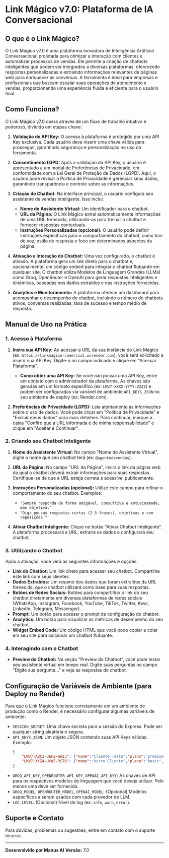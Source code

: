 # Link Mágico v7.0: Plataforma de IA Conversacional

## O que é o Link Mágico?

O Link Mágico v7.0 é uma plataforma inovadora de Inteligência Artificial Conversacional projetada para otimizar a interação com clientes e automatizar processos de vendas. Ele permite a criação de chatbots inteligentes que podem ser integrados a diversas plataformas, oferecendo respostas personalizadas e extraindo informações relevantes de páginas web para enriquecer as conversas. A ferramenta é ideal para empresas e profissionais que buscam escalar suas operações de atendimento e vendas, proporcionando uma experiência fluida e eficiente para o usuário final.

## Como Funciona?

O Link Mágico v7.0 opera através de um fluxo de trabalho intuitivo e poderoso, dividido em etapas chave:

1.  **Validação de API Key:** O acesso à plataforma é protegido por uma API Key exclusiva. Cada usuário deve inserir uma chave válida para prosseguir, garantindo segurança e personalização no uso da ferramenta.

2.  **Consentimento LGPD:** Após a validação da API Key, o usuário é apresentado a um modal de Preferências de Privacidade, em conformidade com a Lei Geral de Proteção de Dados (LGPD). Aqui, o usuário pode revisar a Política de Privacidade e gerenciar seus dados, garantindo transparência e controle sobre as informações.

3.  **Criação do Chatbot:** Na interface principal, o usuário configura seu assistente de vendas inteligente. Isso inclui:
    *   **Nome do Assistente Virtual:** Um identificador para o chatbot.
    *   **URL da Página:** O Link Mágico extrai automaticamente informações de uma URL fornecida, utilizando-as para treinar o chatbot e fornecer respostas contextuais.
    *   **Instruções Personalizadas (opcional):** O usuário pode definir instruções específicas para o comportamento do chatbot, como tom de voz, estilo de resposta e foco em determinados aspectos da página.

4.  **Ativação e Interação do Chatbot:** Uma vez configurado, o chatbot é ativado. A plataforma gera um link direto para o chatbot e, opcionalmente, um código embed para integrar o chatbot flutuante em qualquer site. O chatbot utiliza Modelos de Linguagem Grandes (LLMs) como Groq, OpenRouter e OpenAI para gerar respostas inteligentes e dinâmicas, baseadas nos dados extraídos e nas instruções fornecidas.

5.  **Analytics e Monitoramento:** A plataforma oferece um dashboard para acompanhar o desempenho do chatbot, incluindo o número de chatbots ativos, conversas realizadas, taxa de sucesso e tempo médio de resposta.

## Manual de Uso na Prática

### 1. Acesso à Plataforma

1.  **Insira sua API Key:** Ao acessar a URL da sua instância do Link Mágico (ex: `https://linkmagico-comercial.onrender.com`), você será solicitado a inserir sua API Key. Digite-a no campo indicado e clique em "Acessar Plataforma".

    *   **Como obter uma API Key:** Se você não possui uma API Key, entre em contato com o administrador da plataforma. As chaves são geradas em um formato específico (ex: `LMV7-XXXX-YYYY-ZZZZ`) e podem ser configuradas via variável de ambiente `API_KEYS_JSON` no seu ambiente de deploy (ex: Render.com).

2.  **Preferências de Privacidade (LGPD):** Leia atentamente as informações sobre o uso de dados. Você pode clicar em "Política de Privacidade" e "Excluir meus dados" para mais detalhes. Para continuar, marque a caixa "Confiro que a URL informada é de minha responsabilidade" e clique em "Aceitar e Continuar".

### 2. Criando seu Chatbot Inteligente

1.  **Nome do Assistente Virtual:** No campo "Nome do Assistente Virtual", digite o nome que seu chatbot terá (ex: `@agentedevendas`).

2.  **URL da Página:** No campo "URL da Página", insira o link da página web da qual o chatbot deverá extrair informações para suas respostas. Certifique-se de que a URL esteja correta e acessível publicamente.

3.  **Instruções Personalizadas (opcional):** Utilize este campo para refinar o comportamento do seu chatbot. Exemplos:
    *   `"Sempre responda de forma amigável, consultiva e entusiasmada, mas objetiva."`
    *   `"Diga poucas respostas curtas (2-3 frases), objetivas e sem repetições."`

4.  **Ativar Chatbot Inteligente:** Clique no botão "Ativar Chatbot Inteligente". A plataforma processará a URL, extrairá os dados e configurará seu chatbot.

### 3. Utilizando o Chatbot

Após a ativação, você verá as seguintes informações e opções:

*   **Link do Chatbot:** Um link direto para acessar seu chatbot. Compartilhe este link com seus clientes.
*   **Dados Extraídos:** Um resumo dos dados que foram extraídos da URL fornecida, que o chatbot utilizará como base para suas respostas.
*   **Botões de Redes Sociais:** Botões para compartilhar o link do seu chatbot diretamente em diversas plataformas de redes sociais (WhatsApp, Instagram, Facebook, YouTube, TikTok, Twitter, Kwai, LinkedIn, Telegram, Messenger).
*   **Prompt:** Um botão para acessar o prompt de configuração do chatbot.
*   **Analytics:** Um botão para visualizar as métricas de desempenho do seu chatbot.
*   **Widget Embed Code:** Um código HTML que você pode copiar e colar em seu site para adicionar um chatbot flutuante.

### 4. Interagindo com o Chatbot

*   **Preview do Chatbot:** Na seção "Preview do Chatbot", você pode testar seu assistente virtual em tempo real. Digite suas perguntas no campo "Digite sua pergunta..." e veja as respostas do chatbot.

## Configuração de Variáveis de Ambiente (para Deploy no Render)

Para que o Link Mágico funcione corretamente em um ambiente de produção como o Render, é necessário configurar algumas variáveis de ambiente:

*   `SESSION_SECRET`: Uma chave secreta para a sessão do Express. Pode ser qualquer string aleatória e segura.
*   `API_KEYS_JSON`: Um objeto JSON contendo suas API Keys válidas. Exemplo:
    ```json
    {
        "LMV7-ABC1-DEF2-GHI3": {"nome":"Cliente Teste","plano":"premium","active":true},
        "LMV7-XYZ4-UVW5-RST6": {"nome":"Outro Cliente","plano":"basic","active":true}
    }
    ```
*   `GROQ_API_KEY`, `OPENROUTER_API_KEY`, `OPENAI_API_KEY`: As chaves de API para os respectivos modelos de linguagem que você deseja utilizar. Pelo menos uma deve ser fornecida.
*   `GROQ_MODEL`, `OPENROUTER_MODEL`, `OPENAI_MODEL`: (Opcional) Modelos específicos a serem usados com cada provedor de LLM.
*   `LOG_LEVEL`: (Opcional) Nível de log (ex: `info`, `warn`, `error`).

## Suporte e Contato

Para dúvidas, problemas ou sugestões, entre em contato com o suporte técnico.

---

**Desenvolvido por Manus AI**
**Versão:** 7.0
